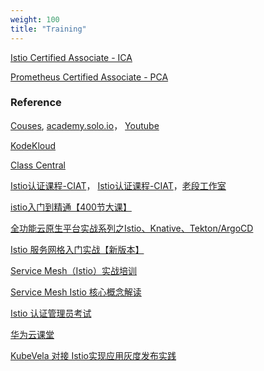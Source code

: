 ```yaml
---
weight: 100
title: "Training"
---
```


[Istio Certified Associate - ICA](https://training.linuxfoundation.cn/certificates/33)

[Prometheus Certified Associate - PCA](https://training.linuxfoundation.cn/certificates/23)










### Reference

[Couses](https://www.cncf.io/blog/2022/12/05/no-cost-istio-training-from-fundamentals-to-ambient-to-production-readiness/), [academy.solo.io](https://academy.solo.io/learn/mycourses)， [Youtube](https://www.youtube.com/@soloio_inc/playlists)

[KodeKloud](https://kodekloud.com/lessons/labs-2/)

[Class Central](https://www.classcentral.com/subject/istio?lang=english)

[Istio认证课程-CIAT](https://ke.qq.com/course/5962510?quicklink=1#term_id=106185423)， [Istio认证课程-CIAT](https://k.jb51.cc/0324433.html)，[老段工作室](https://www.rhce.cc/istio)

[istio入门到精通【400节大课】](https://edu.csdn.net/course/detail/35483)

[全功能云原生平台实战系列之Istio、Knative、Tekton/ArgoCD](https://ke.qq.com/course/4874263?quicklink=1#term_id=105045225)

[Istio 服务网格入门实战【新版本】](https://edu.51cto.com/course/21430.html)

[Service Mesh（Istio）实战培训](https://www.kubernetes.org.cn/service-mesh-peixun)

[Service Mesh Istio 核心概念解读](https://www.youtube.com/watch?v=YDgkRaSv4Z8&t=20s&ab_channel=%E5%B0%9A%E7%A1%85%E8%B0%B7IT%E5%9F%B9%E8%AE%AD%E5%AD%A6%E6%A0%A1)

[Istio 认证管理员考试](https://jimmysong.io/notice/certified-istio-administrator/)

[华为云课堂](https://edu.huaweicloud.com/courses)

[KubeVela 对接 Istio实现应用灰度发布实践](https://edu.aliyun.com/course/316178)

[]()

[]()

[]()

[]()

[]()

[]()

[]()

[]()

[]()




